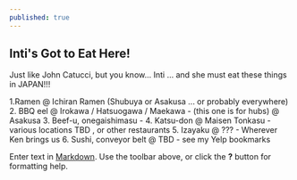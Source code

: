 ```yaml
---
published: true
---
```



## Inti's Got to Eat Here!

Just like John Catucci, but you know... Inti ... and she must eat these things in JAPAN!!!

1.Ramen @ Ichiran Ramen (Shubuya or Asakusa ... or probably everywhere)
2. BBQ eel @ Irokawa / Hatsuogawa / Maekawa - (this one is for hubs) @ Asakusa
3. Beef-u, onegaishimasu - 
4. Katsu-don @ Maisen Tonkasu - various locations TBD , or other restaurants
5. Izayaku @ ??? - Wherever Ken brings us 
6. Sushi, conveyor belt @ TBD - see my Yelp bookmarks

Enter text in [Markdown](http://daringfireball.net/projects/markdown/). Use the toolbar above, or click the **?** button for formatting help.

